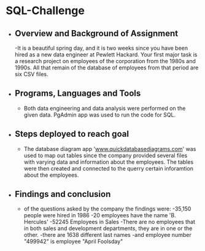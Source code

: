 # SQL-Challenge


- ## Overview and Background of Assignment
  -It is a beautiful spring day, and it is two weeks since you have been hired as a new data engineer at Pewlett Hackard. Your first major task is a research project on employees of the corporation from the 1980s and 1990s. All that remain of the database of employees from that period are six CSV files.
  

- ## Programs, Languages and Tools
  - Both data engineering and data analysis were performed on the given data. PgAdmin app was used to run the code for SQL. 


- ## Steps deployed to reach goal
    -  The database diagram app 'www.quickdatabasediagrams.com' was used to map out tables since the company provided several files with varying data and information about the employees. The tables were then created and connected to the querry certain inforamtion about the employees.
   

- ## Findings and conclusion
    - of the questions asked by the company the findings were:
      -35,150 people were hired in 1986
      -20 employees have the name 'B. Hercules'
      -52245 Employees in Sales
      -There are no employees that in both sales and development departments, they are in one or the other.
      -there are 1638 different last names
      -and employee number "499942" is employee "April Foolsday"
